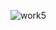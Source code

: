 ![work5](https://github.com/Hossam816/Youtube-clone-API-APP/assets/61079017/e1f11f67-5a35-47df-804f-7778590590ef)

